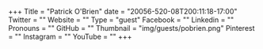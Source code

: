 +++
Title = "Patrick O&#39;Brien"
date = "20056-520-08T200:11:18-17:00"
Twitter = ""
Website = ""
Type = "guest"
Facebook = ""
Linkedin = ""
Pronouns = ""
GitHub = ""
Thumbnail = "img/guests/pobrien.png"
Pinterest = ""
Instagram = ""
YouTube = ""
+++

